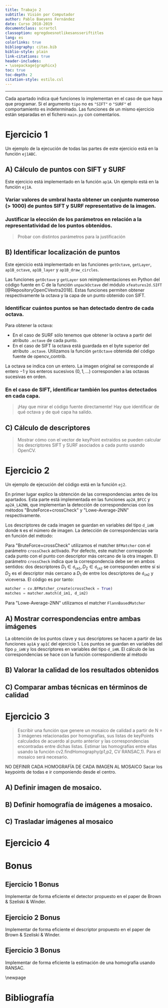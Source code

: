 ```yaml
---
title: Trabajo 2
subtitle: Visión por Computador
author: Pablo Baeyens Fernández
date: Curso 2018-2019
documentclass: scrartcl
classoption: egregdoesnotlikesansseriftitles
lang: es
colorlinks: true
bibliography: citas.bib
biblio-style: plain
link-citations: true
header-includes:
- \usepackage{graphicx}
toc: true
toc-depth: 2
citation-style: estilo.csl
---
```


*****

Cada apartado indica qué funciones lo implementan en el caso de que haya que programar.
Si el argumento `tipo` no es `"SIFT"` o `"SURF"` el comportamiento es indeterminado.
Las funciones de un mismo ejercicio están separadas en el fichero `main.py` con comentarios.

# Ejercicio 1

Un ejemplo de la ejecución de todas las partes de este ejercicio está en la función `ej1ABC`.

## A) Cálculo de puntos con SIFT y SURF

Este ejercicio está implementado en la función `ap1A`.
Un ejemplo está en la función `ej1A`.

### Variar valores de umbral hasta obtener un conjunto numeroso (> 1000) de puntos SIFT y SURF representativo de la imagen.

### Justificar la elección de los parámetros en relación a la representatividad de los puntos obtenidos.

> Probar con distintos parámetros para la justificación

## B) Identificar localización de puntos

Este ejercicio está implementado en las funciones `getOctave`, `getLayer`, `ap1B_octave`, `ap1B_layer` y `ap1B_draw_circles`. 

Las funciones `getOctave` y `getLayer` son reimplementaciones en Python del código fuente en C de la función `unpackOctave` del módulo `xfeatures2d.SIFT` [@RepositoryOpenCVextra2018].
Estas funciones permiten obtener respectivamente la octava y la capa de un punto obtenido con SIFT.

### Identificar cuántos puntos se han detectado dentro de cada octava.

Para obtener la octava:

- En el caso de SURF sólo tenemos que obtener la octava a partir del atributo `.octave` de cada punto.
- En el caso de SIFT la octava está guardada en el byte superior del atributo `.octave`. 
  Utilizamos la función `getOctave` obtenida del código fuente de opencv_contrib.

La octava se indica con un entero. 
La imagen original se corresponde al entero $-1$ y los enteros sucesivos ($0,1,\dots$) corresponden a las octavas sucesivas en orden.


### En el caso de SIFT, identificar también los puntos detectados en cada capa.

> ¡Hay que mirar el código fuente directamente!
> Hay que identificar de qué octava y de qué capa ha salido.

## C) Cálculo de descriptores

> Mostrar cómo con el vector de keyPoint extraídos se pueden calcular los descriptores SIFT y SURF asociados a cada punto usando OpenCV.

# Ejercicio 2

Un ejemplo de ejecución del código está en la función `ej2`.

En primer lugar explico la obtención de las correspondencias antes de los apartados.
Esta parte está implementada en las funciones `ap2A_BFCC` y `ap2A_LA2NN`, que implementan la detección de correspondencias con los métodos "BruteForce+crossCheck" y "Lowe-Average-2NN" respectivamente.

Los descriptores de cada imagen se guardan en variables del tipo `d_imN` donde `N` es el número de imagen.
La detección de correspondencias varía en función del método:

Para "BruteForce+crossCheck" utilizamos el matcher `BFMatcher` con el parámetro `crossCheck` activado.
Por defecto, este matcher corresponde cada punto con el punto con descriptor más cercano de la otra imagen.
El parámetro `crossCheck` indica que la correspondencia debe ser en ambos sentidos: dos descriptores 
$D_1 \in \mathtt{d}_\mathtt{im1},D_2 \in \mathtt{d}_\mathtt{im2}$ se corresponden entre sí si $D_2$ es el 
descriptor más cercano a $D_1$ de entre los descriptores de $\mathtt{d}_\mathtt{im2}$ y viceversa.
El código es por tanto:
```python
matcher = cv.BFMatcher_create(crossCheck = True)
matches = matcher.match(d_im1, d_im2)
```

Para "Lowe-Average-2NN" utilizamos el matcher `FlannBasedMatcher`


## A) Mostrar correspondencias entre ambas imágenes

La obtención de los puntos clave y sus descriptores se hacen a partir de las funciones `ap1A` y `ap1C` del ejercicio 1. 
Los puntos se guardan en variables del tipo `p_imN` y los descriptores en variables del tipo `d_imN`.
El cálculo de las correspondencias se hace con la función correspondiente al método

  


## B) Valorar la calidad de los resultados obtenidos

## C) Comparar ambas técnicas en términos de calidad

# Ejercicio 3

> Escribir una función que genere un mosaico de calidad a
> partir de N = 3 imágenes relacionadas por homografías, sus listas de
> keyPoints calculados de acuerdo al punto anterior y las correspondencias
> encontradas entre dichas listas. Estimar las homografías entre ellas usando
> la función cv2.findHomography(p1,p2, CV RANSAC,1). Para el mosaico
> será necesario.

NO DEFINIR CADA HOMOGRAFÍA DE CADA IMAGEN AL MOSAICO
Sacar los keypoints de todas e ir componiendo desde el centro.

## A) Definir imagen de mosaico.
## B) Definir homografía de imágenes a mosaico.
## C) Trasladar imágenes al mosaico

# Ejercicio 4

# Bonus
## Ejercicio 1 Bonus
Implementar de forma eficiente el detector propuesto en el paper de Brown & Szeliski & Winder.

## Ejercicio 2 Bonus
Implementar de forma eficiente el descriptor propuesto en el paper de Brown & Szeliski & Winder.

## Ejercicio 3 Bonus
Implementar de forma eficiente la estimación de una homografía usando RANSAC.


\newpage

# Bibliografía
